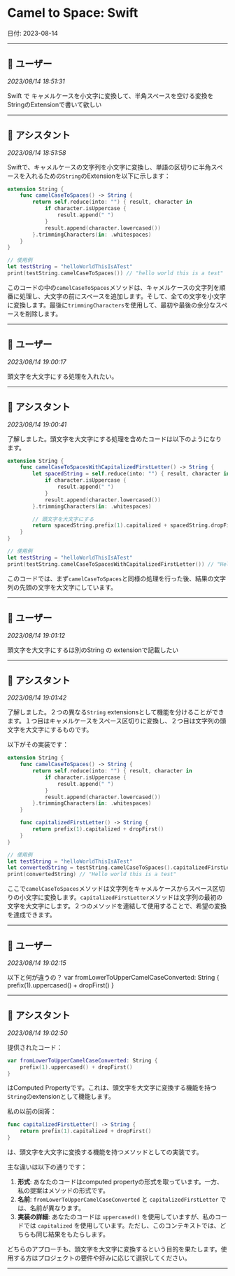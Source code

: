 # Camel to Space: Swift

日付: 2023-08-14

---

## 👤 ユーザー
*2023/08/14 18:51:31*

Swift で キャメルケースを小文字に変換して、半角スペースを空ける変換をStringのExtensionで書いて欲しい

---

## 🤖 アシスタント
*2023/08/14 18:51:58*

Swiftで、キャメルケースの文字列を小文字に変換し、単語の区切りに半角スペースを入れるための`String`のExtensionを以下に示します：

```swift
extension String {
    func camelCaseToSpaces() -> String {
        return self.reduce(into: "") { result, character in
            if character.isUppercase {
                result.append(" ")
            }
            result.append(character.lowercased())
        }.trimmingCharacters(in: .whitespaces)
    }
}

// 使用例
let testString = "helloWorldThisIsATest"
print(testString.camelCaseToSpaces()) // "hello world this is a test"
```

このコードの中の`camelCaseToSpaces`メソッドは、キャメルケースの文字列を順番に処理し、大文字の前にスペースを追加します。そして、全ての文字を小文字に変換します。最後に`trimmingCharacters`を使用して、最初や最後の余分なスペースを削除します。

---

## 👤 ユーザー
*2023/08/14 19:00:17*

頭文字を大文字にする処理を入れたい。

---

## 🤖 アシスタント
*2023/08/14 19:00:41*

了解しました。頭文字を大文字にする処理を含めたコードは以下のようになります。

```swift
extension String {
    func camelCaseToSpacesWithCapitalizedFirstLetter() -> String {
        let spacedString = self.reduce(into: "") { result, character in
            if character.isUppercase {
                result.append(" ")
            }
            result.append(character.lowercased())
        }.trimmingCharacters(in: .whitespaces)

        // 頭文字を大文字にする
        return spacedString.prefix(1).capitalized + spacedString.dropFirst()
    }
}

// 使用例
let testString = "helloWorldThisIsATest"
print(testString.camelCaseToSpacesWithCapitalizedFirstLetter()) // "Hello world this is a test"
```

このコードでは、まず`camelCaseToSpaces`と同様の処理を行った後、結果の文字列の先頭の文字を大文字にしています。

---

## 👤 ユーザー
*2023/08/14 19:01:12*

頭文字を大文字にするは別のString の extensionで記載したい

---

## 🤖 アシスタント
*2023/08/14 19:01:42*

了解しました。２つの異なる`String` extensionsとして機能を分けることができます。１つ目はキャメルケースをスペース区切りに変換し、２つ目は文字列の頭文字を大文字にするものです。

以下がその実装です：

```swift
extension String {
    func camelCaseToSpaces() -> String {
        return self.reduce(into: "") { result, character in
            if character.isUppercase {
                result.append(" ")
            }
            result.append(character.lowercased())
        }.trimmingCharacters(in: .whitespaces)
    }

    func capitalizedFirstLetter() -> String {
        return prefix(1).capitalized + dropFirst()
    }
}

// 使用例
let testString = "helloWorldThisIsATest"
let convertedString = testString.camelCaseToSpaces().capitalizedFirstLetter()
print(convertedString) // "Hello world this is a test"
```

ここで`camelCaseToSpaces`メソッドは文字列をキャメルケースからスペース区切りの小文字に変換します。`capitalizedFirstLetter`メソッドは文字列の最初の文字を大文字にします。２つのメソッドを連結して使用することで、希望の変換を達成できます。

---

## 👤 ユーザー
*2023/08/14 19:02:15*

以下と何が違うの？
var fromLowerToUpperCamelCaseConverted: String {
        prefix(1).uppercased() + dropFirst()
    }

---

## 🤖 アシスタント
*2023/08/14 19:02:50*

提供されたコード：

```swift
var fromLowerToUpperCamelCaseConverted: String {
    prefix(1).uppercased() + dropFirst()
}
```

はComputed Propertyです。これは、頭文字を大文字に変換する機能を持つ`String`のextensionとして機能します。

私の以前の回答：

```swift
func capitalizedFirstLetter() -> String {
    return prefix(1).capitalized + dropFirst()
}
```

は、頭文字を大文字に変換する機能を持つメソッドとしての実装です。

主な違いは以下の通りです：

1. **形式**: あなたのコードはcomputed propertyの形式を取っています。一方、私の提案はメソッドの形式です。
2. **名前**: `fromLowerToUpperCamelCaseConverted` と `capitalizedFirstLetter` では、名前が異なります。
3. **実装の詳細**: あなたのコードは `uppercased()` を使用していますが、私のコードでは `capitalized` を使用しています。ただし、このコンテキストでは、どちらも同じ結果をもたらします。

どちらのアプローチも、頭文字を大文字に変換するという目的を果たします。使用する方はプロジェクトの要件や好みに応じて選択してください。

---
